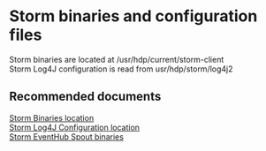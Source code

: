 <properties
    pageTitle="Storm binaries and configuration files"
    description="Storm binaries and configuration files"
    service="microsoft.hdinsight"
    resource="clusters"
    authors="bharathsreenivas"
    displayOrder="16"
    selfHelpType="resource"
    supportTopicIds="32511221"
    resourceTags=""
    productPesIds="15078"
    cloudEnvironments="public, MoonCake"
/>

# Storm binaries and configuration files
Storm binaries are located at /usr/hdp/current/storm-client <br>
Storm Log4J configuration is read from usr/hdp/storm/log4j2

## **Recommended documents**
[Storm Binaries location](https://hdinsight.github.io/storm/storm-binaries-location.html)<br>
[Storm Log4J Configuration location](https://hdinsight.github.io/storm/storm-log4j-configuration.html)<br>
[Storm EventHub Spout binaries](https://hdinsight.github.io/storm/storm-eventhub-spout-landing.html)<br>
